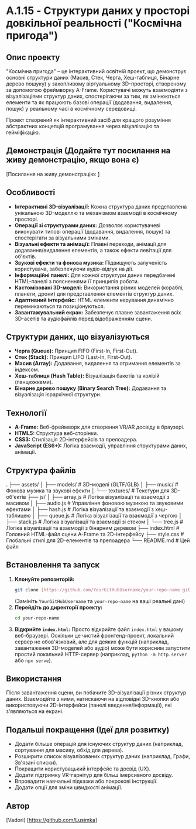 # A.1.15 - Структури даних у просторі довкільної реальності ("Космічна пригода")

## Опис проекту

"Космічна пригода" – це інтерактивний освітній проект, що демонструє основні структури даних (Масив, Стек, Черга, Хеш-таблиця, Бінарне дерево пошуку) у захопливому віртуальному 3D-просторі, створеному за допомогою фреймворку A-Frame. Користувачі можуть взаємодіяти з візуалізаціями структур даних, спостерігаючи за тим, як змінюються елементи та як працюють базові операції (додавання, видалення, пошук) у реальному часі в космічному середовищі.

Проект створений як інтерактивний засіб для кращого розуміння абстрактних концепцій програмування через візуалізацію та гейміфікацію.

## Демонстрація (Додайте тут посилання на живу демонстрацію, якщо вона є)

[Посилання на живу демонстрацію: ]

## Особливості

* **Інтерактивні 3D-візуалізації:** Кожна структура даних представлена унікальною 3D-моделлю та механізмом взаємодії в космічному просторі.
* **Операції зі структурами даних:** Дозволяє користувачеві виконувати типові операції (додавання, видалення, пошук) та спостерігати за візуальними змінами.
* **Візуальні ефекти та анімації:** Плавні переходи, анімації для додавання/видалення елементів, а також ефекти левітації для об'єктів.
* **Звукові ефекти та фонова музика:** Підвищують залученість користувача, забезпечуючи аудіо-відгук на дії.
* **Інформаційні панелі:** Для кожної структури даних передбачені HTML-панелі з поясненнями її принципів роботи.
* **Кастомізовані 3D-моделі:** Використання різних моделей (кораблі, планети, дрони) для представлення елементів структур даних.
* **Адаптивний інтерфейс:** HTML-елементи керування динамічно перемикаються та позиціонуються.
* **Завантажувальний екран:** Забезпечує плавне завантаження всіх 3D-асетів та аудіофайлів перед відображенням сцени.

## Структури даних, що візуалізуються

* **Черга (Queue):** Принцип FIFO (First-In, First-Out).
* **Стек (Stack):** Принцип LIFO (Last-In, First-Out).
* **Масив (Array):** Додавання, видалення та отримання елементів за індексом.
* **Хеш-таблиця (Hash Table):** Візуалізація бакетів та колізій (ланцюжками).
* **Бінарне дерево пошуку (Binary Search Tree):** Додавання та візуалізація ієрархічної структури.

## Технології

* **A-Frame:** Веб-фреймворк для створення VR/AR досвіду в браузері.
* **HTML5:** Структура веб-сторінки.
* **CSS3:** Стилізація 2D-інтерфейсів та прелоадера.
* **JavaScript (ES6+):** Логіка взаємодії, управління структурами даних, анімації.

## Структура файлів

.
├── assets/
│   ├── models/           # 3D-моделі (GLTF/GLB)
│   ├── music/            # Фонова музика та звукові ефекти
│   └── textures/         # Текстури для 3D-об'єктів
├── js/
│   ├── array.js          # Логіка візуалізації та взаємодії з масивом
│   ├── audio.js          # Управління фоновою музикою та звуковими ефектами
│   ├── hash.js           # Логіка візуалізації та взаємодії з хеш-таблицею
│   ├── queue.js          # Логіка візуалізації та взаємодії з чергою
│   ├── stack.js          # Логіка візуалізації та взаємодії зі стеком
│   └── tree.js           # Логіка візуалізації та взаємодії з бінарним деревом
├── index.html            # Головний HTML-файл сцени A-Frame та 2D-інтерфейсу
├── style.css             # Глобальні стилі для 2D-елементів та прелоадера
└── README.md             # Цей файл

## Встановлення та запуск

1.  **Клонуйте репозиторій:**
    ```bash
    git clone [https://github.com/YourGitHubUsername/your-repo-name.git](https://github.com/YourGitHubUsername/your-repo-name.git)
    ```
    (Замініть `YourGitHubUsername` та `your-repo-name` на ваші реальні дані)
2.  **Перейдіть до директорії проекту:**
    ```bash
    cd your-repo-name
    ```
3.  **Відкрийте `index.html`:**
    Просто відкрийте файл `index.html` у вашому веб-браузері. Оскільки це чистий фронтенд-проект, локальний сервер не обов'язковий, але для деяких функцій (наприклад, завантаження 3D-моделей або аудіо) може бути корисним запустити простий локальний HTTP-сервер (наприклад, `python -m http.server` або `npx serve`).

## Використання

Після завантаження сцени, ви побачите 3D-візуалізації різних структур даних. Взаємодійте з ними, натискаючи на відповідні 3D-кнопки або використовуючи 2D-інтерфейси (панелі введення/інформації), які з'являються на екрані.

## Подальші покращення (Ідеї для розвитку)

* Додати більше операцій для існуючих структур даних (наприклад, сортування для масиву, обхід для дерева).
* Розширити список візуалізованих структур даних (наприклад, Графи, Зв'язані списки).
* Покращити користувацький інтерфейс та досвід (UX).
* Додати підтримку VR-гарнітур для більш імерсивного досвіду.
* Впровадити навчальні підказки або покрокові інструкції.
* Додати опції для зміни швидкості анімації.

## Автор

[Vadori]
[https://github.com/Lusimka]
